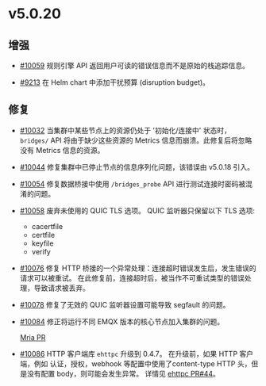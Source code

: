 # v5.0.20

## 增强

- [#10059](https://github.com/emqx/emqx/pull/10059) 规则引擎 API 返回用户可读的错误信息而不是原始的栈追踪信息。

- [#9213](https://github.com/emqx/emqx/pull/9213) 在 Helm chart 中添加干扰预算 (disruption budget)。



## 修复

- [#10032](https://github.com/emqx/emqx/pull/10032) 当集群中某些节点上的资源仍处于 '初始化/连接中' 状态时，`bridges/` API 将由于缺少这些资源的 Metrics 信息而崩溃。此修复后将忽略没有 Metrics 信息的资源。

- [#10044](https://github.com/emqx/emqx/pull/10044) 修复集群中已停止节点的信息序列化问题，该错误由 v5.0.18 引入。

- [#10054](https://github.com/emqx/emqx/pull/10054) 修复数据桥接中使用 `/bridges_probe` API 进行测试连接时密码被混淆的问题。

- [#10058](https://github.com/emqx/emqx/pull/10058) 废弃未使用的 QUIC TLS 选项。
  QUIC 监听器只保留以下 TLS 选项:

  - cacertfile
  - certfile
  - keyfile
  - verify


- [#10076](https://github.com/emqx/emqx/pull/10076) 修复 HTTP 桥接的一个异常处理：连接超时错误发生后，发生错误的请求可以被重试。
  在此修复前，连接超时后，被当作不可重试类型的错误处理，导致请求被丢弃。

- [#10078](https://github.com/emqx/emqx/pull/10078) 修复了无效的 QUIC 监听器设置可能导致 segfault 的问题。


- [#10084](https://github.com/emqx/emqx/pull/10084) 修正将运行不同 EMQX 版本的核心节点加入集群的问题。

  [Mria PR](https://github.com/emqx/mria/pull/127)

- [#10086](https://github.com/emqx/emqx/pull/10086) HTTP 客户端库 `ehttpc` 升级到 0.4.7。
  在升级前，如果 HTTP 客户端，例如 认证，授权，webhook 等配置中使用了content-type HTTP 头，但是没有配置 body，则可能会发生异常。
  详情见 [ehttpc PR#44](https://github.com/emqx/ehttpc/pull/44)。
